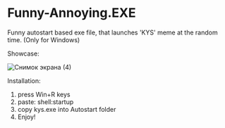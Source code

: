 # Funny-Annoying.EXE
 Funny autostart based exe file, that launches 'KYS' meme at the random time.
 (Only for Windows)

 Showcase:

 ![Снимок экрана (4)](https://github.com/user-attachments/assets/82c5dfd4-d18f-4a95-9b9e-841eecdc5c16)

 Installation:
 1. press Win+R keys
 2. paste: shell:startup
 3. copy kys.exe into Autostart folder
 4. Enjoy!
